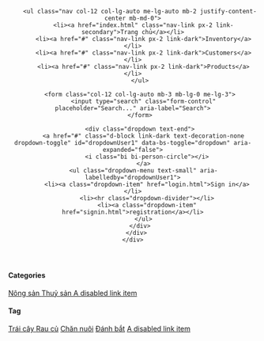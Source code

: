 <!DOCTYPE html>
<html lang="en">
<head>
  <meta charset="UTF-8">
  <meta http-equiv="X-UA-Compatible" content="IE=edge">
  <meta name="viewport" content="width=device-width, initial-scale=1.0">
  <title>ENEWS</title>
  <link href="https://cdn.jsdelivr.net/npm/bootstrap@5.0.1/dist/css/bootstrap.min.css" rel="stylesheet" integrity="sha384-+0n0xVW2eSR5OomGNYDnhzAbDsOXxcvSN1TPprVMTNDbiYZCxYbOOl7+AMvyTG2x" crossorigin="anonymous">
  <link rel="stylesheet" href="https://cdn.jsdelivr.net/npm/bootstrap-icons@1.5.0/font/bootstrap-icons.css">
</head>
<body>
  <header class="p-3 mb-3 border-bottom">
    <div class="container">
      <div class="d-flex flex-wrap align-items-center justify-content-center justify-content-lg-start">
        <a href="/" class="d-flex align-items-center mb-2 mb-lg-0 text-dark text-decoration-none">
          <svg class="bi me-2" width="40" height="32" role="img" aria-label="Bootstrap"><use xlink:href="#bootstrap"></use></svg>
        </a>

        <ul class="nav col-12 col-lg-auto me-lg-auto mb-2 justify-content-center mb-md-0">
          <li><a href="index.html" class="nav-link px-2 link-secondary">Trang chủ</a></li>
          <li><a href="#" class="nav-link px-2 link-dark">Inventory</a></li>
          <li><a href="#" class="nav-link px-2 link-dark">Customers</a></li>
          <li><a href="#" class="nav-link px-2 link-dark">Products</a></li>
        </ul>

        <form class="col-12 col-lg-auto mb-3 mb-lg-0 me-lg-3">
          <input type="search" class="form-control" placeholder="Search..." aria-label="Search">
        </form>

        <div class="dropdown text-end">
          <a href="#" class="d-block link-dark text-decoration-none dropdown-toggle" id="dropdownUser1" data-bs-toggle="dropdown" aria-expanded="false">
            <i class="bi bi-person-circle"></i>
          </a>
          <ul class="dropdown-menu text-small" aria-labelledby="dropdownUser1">
            <li><a class="dropdown-item" href="login.html">Sign in</a></li>
            <li><hr class="dropdown-divider"></li>
            <li><a class="dropdown-item" href="signin.html">registration</a></li>
          </ul>
        </div>
      </div>
    </div>
  </header>
  <div class="container-fluid mt-3">
    <div class="row">
      <div class="col-3">
        <div class="card shadow">
          <h4 class="card-header">
            Categories
          </h4>
          <div class="list-group list-group-flush">
            <a href="#" class="list-group-item list-group-item-action active" aria-current="true">
              Nông sản
            </a>
            <a href="#" class="list-group-item list-group-item-action">
              Thuỷ sản
            </a>
            <a href="#" class="list-group-item list-group-item-action disabled" tabindex="-1" aria-disabled="true">A
              disabled link
              item</a>
          </div>
        </div>
        <div class="card mt-3 shadow">
          <h4 class="card-header">
            Tag
           </h4>
          <div class="list-group list-group-flush">
            <a href="#" class="list-group-item list-group-item-action active" aria-current="true">
              Trái cây
            </a>
            <a href="#" class="list-group-item list-group-item-action">Rau củ</a>
            <a href="#" class="list-group-item list-group-item-action">Chăn nuôi</a>
            <a href="#" class="list-group-item list-group-item-action">Đánh bắt</a>
            <a href="#" class="list-group-item list-group-item-action disabled" tabindex="-1" aria-disabled="true">A
              disabled link
              item</a>
          </div>
        </div>
      </div>
    </div>
  </div>

  <script src="https://cdn.jsdelivr.net/npm/bootstrap@5.0.1/dist/js/bootstrap.bundle.min.js" integrity="sha384-gtEjrD/SeCtmISkJkNUaaKMoLD0//ElJ19smozuHV6z3Iehds+3Ulb9Bn9Plx0x4" crossorigin="anonymous"></script>
</body>
</html>
